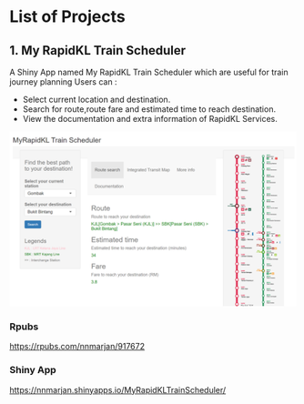 # List of Projects

## 1. My RapidKL Train Scheduler
A Shiny App named My RapidKL Train Scheduler which are useful for train journey planning Users can :
- Select current location and destination.
- Search for route,route fare and estimated time to reach destination.
- View the documentation and extra information of RapidKL Services.

![Rapid](/Images/MyRapidKL%20Train%20Scheduler.png)

### Rpubs
https://rpubs.com/nnmarjan/917672
### Shiny App
https://nnmarjan.shinyapps.io/MyRapidKLTrainScheduler/
